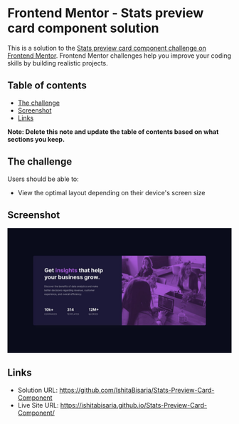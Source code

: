 # Frontend Mentor - Stats preview card component solution

This is a solution to the [Stats preview card component challenge on Frontend Mentor](https://www.frontendmentor.io/challenges/stats-preview-card-component-8JqbgoU62). Frontend Mentor challenges help you improve your coding skills by building realistic projects. 

## Table of contents
  - [The challenge](#the-challenge)
  - [Screenshot](#screenshot)
  - [Links](#links)

**Note: Delete this note and update the table of contents based on what sections you keep.**

## The challenge

Users should be able to:

- View the optimal layout depending on their device's screen size

## Screenshot

![](design/desktop-design.jpg)

## Links

- Solution URL: https://github.com/IshitaBisaria/Stats-Preview-Card-Component
- Live Site URL: https://ishitabisaria.github.io/Stats-Preview-Card-Component/
